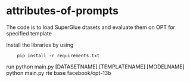 # attributes-of-prompts

The code is to load SuperGlue dtasets and evaluate them on OPT for specified template

Install the libraries by using

        pip install -r requirements.txt
 


run 
        python main.py [DATASETNAME] [TEMPLATENAME] [MODELNAME]
        python main.py rte base facebook/opt-13b